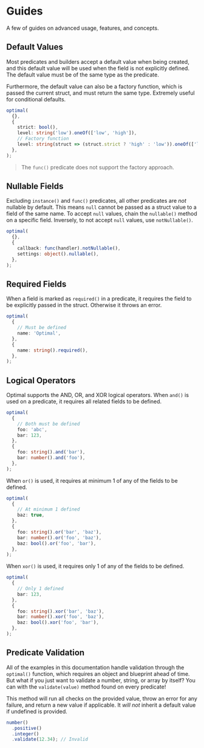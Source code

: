 # Guides

A few of guides on advanced usage, features, and concepts.

## Default Values

Most predicates and builders accept a default value when being created, and this default value will
be used when the field is not explicitly defined. The default value must be of the same type as the
predicate.

Furthermore, the default value can also be a factory function, which is passed the current struct,
and must return the same type. Extremely useful for conditional defaults.

```ts
optimal(
  {},
  {
    strict: bool(),
    level: string('low').oneOf(['low', 'high']),
    // Factory function
    level: string(struct => (struct.strict ? 'high' : 'low')).oneOf(['low', 'high']),
  },
);
```

> The `func()` predicate does not support the factory approach.

## Nullable Fields

Excluding `instance()` and `func()` predicates, all other predicates are _not_ nullable by default.
This means `null` cannot be passed as a struct value to a field of the same name. To accept `null`
values, chain the `nullable()` method on a specific field. Inversely, to not accept `null` values,
use `notNullable()`.

```ts
optimal(
  {},
  {
    callback: func(handler).notNullable(),
    settings: object().nullable(),
  },
);
```

## Required Fields

When a field is marked as `required()` in a predicate, it requires the field to be explicitly passed
in the struct. Otherwise it throws an error.

```ts
optimal(
  {
    // Must be defined
    name: 'Optimal',
  },
  {
    name: string().required(),
  },
);
```

## Logical Operators

Optimal supports the AND, OR, and XOR logical operators. When `and()` is used on a predicate, it
requires all related fields to be defined.

```ts
optimal(
  {
    // Both must be defined
    foo: 'abc',
    bar: 123,
  },
  {
    foo: string().and('bar'),
    bar: number().and('foo'),
  },
);
```

When `or()` is used, it requires at minimum 1 of any of the fields to be defined.

```ts
optimal(
  {
    // At minimum 1 defined
    baz: true,
  },
  {
    foo: string().or('bar', 'baz'),
    bar: number().or('foo', 'baz'),
    baz: bool().or('foo', 'bar'),
  },
);
```

When `xor()` is used, it requires only 1 of any of the fields to be defined.

```ts
optimal(
  {
    // Only 1 defined
    bar: 123,
  },
  {
    foo: string().xor('bar', 'baz'),
    bar: number().xor('foo', 'baz'),
    baz: bool().xor('foo', 'bar'),
  },
);
```

## Predicate Validation

All of the examples in this documentation handle validation through the `optimal()` function, which
requires an object and blueprint ahead of time. But what if you just want to validate a number,
string, or array by itself? You can with the `validate(value)` method found on every predicate!

This method will run all checks on the provided value, throw an error for any failure, and return a
new value if applicable. It _will not_ inherit a default value if undefined is provided.

```ts
number()
  .positive()
  .integer()
  .validate(12.34); // Invalid
```
